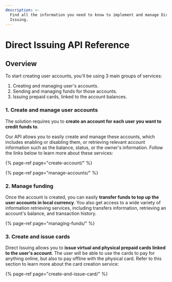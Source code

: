 ```yaml
---
description: >-
  Find all the information you need to know to implement and manage Direct
  Issuing.
---
```


# Direct Issuing API Reference

## Overview

To start creating user accounts, you'll be using 3 main groups of services: 

1. Creating and managing user's accounts.
2. Sending and managing funds for those accounts.
3. Issuing prepaid cards, linked to the account balances.

### 1. Create and manage user accounts

The solution requires you to **create an account for each user you want to credit funds to**. 

Our API allows you to easily create and manage these accounts, which includes enabling or disabling them, or retrieving relevant account information such as the balance, status, or the owner's information. Follow the links below to learn more about these services: ​

{% page-ref page="create-account/" %}

{% page-ref page="manage-accounts/" %}

### 2. Manage funding

Once the account is created, you can easily **transfer funds to top up the user accounts in local currency**. You also get access to a wide variety of information retrieving services, including transfers information, retrieving an account's balance, and transaction history.

{% page-ref page="managing-funds/" %}

### 3. Create and issue cards

Direct Issuing allows you to **issue virtual and physical prepaid cards linked to the user's account**. The user will be able to use the cards to pay for anything online, but also to pay offline with the physical card. Refer to this section to learn more about the card creation service:

{% page-ref page="create-and-issue-card/" %}



